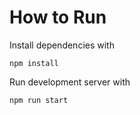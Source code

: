 # How to Run

Install dependencies with
```
npm install
```

Run development server with
```
npm run start
```
